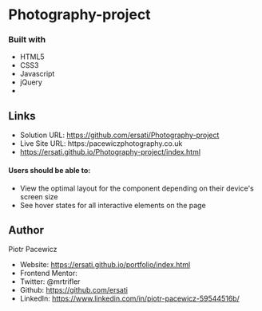 

# Photography-project

### Built with
- HTML5
- CSS3
- Javascript
- jQuery
- 
## Links

- Solution URL: https://github.com/ersati/Photography-project
- Live Site URL: https:/pacewiczphotography.co.uk
- https://ersati.github.io/Photography-project/index.html

#### Users should be able to:

- View the optimal layout for the component depending on their device's screen size
- See hover states for all interactive elements on the page

## Author

Piotr Pacewicz

- Website: https://ersati.github.io/portfolio/index.html
- Frontend Mentor:
- Twitter: @mrtrifler
- Github: https://github.com/ersati
- LinkedIn: https://www.linkedin.com/in/piotr-pacewicz-59544516b/

